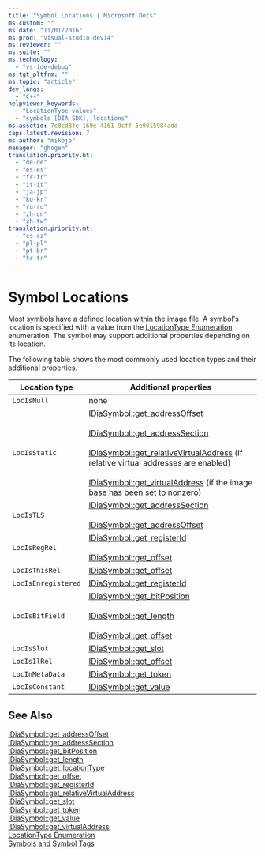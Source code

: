 ```yaml
---
title: "Symbol Locations | Microsoft Docs"
ms.custom: ""
ms.date: "11/01/2016"
ms.prod: "visual-studio-dev14"
ms.reviewer: ""
ms.suite: ""
ms.technology: 
  - "vs-ide-debug"
ms.tgt_pltfrm: ""
ms.topic: "article"
dev_langs: 
  - "C++"
helpviewer_keywords: 
  - "LocationType values"
  - "symbols [DIA SDK], locations"
ms.assetid: 7c8cd8fe-169e-4161-9cff-5e9015984add
caps.latest.revision: 7
ms.author: "mikejo"
manager: "ghogen"
translation.priority.ht: 
  - "de-de"
  - "es-es"
  - "fr-fr"
  - "it-it"
  - "ja-jp"
  - "ko-kr"
  - "ru-ru"
  - "zh-cn"
  - "zh-tw"
translation.priority.mt: 
  - "cs-cz"
  - "pl-pl"
  - "pt-br"
  - "tr-tr"
---
```

# Symbol Locations
Most symbols have a defined location within the image file. A symbol's location is specified with a value from the [LocationType Enumeration](../../debugger/debug-interface-access/locationtype.md) enumeration. The symbol may support additional properties depending on its location.  
  
 The following table shows the most commonly used location types and their additional properties.  
  
|Location type|Additional properties|  
|-------------------|---------------------------|  
|`LocIsNull`|none|  
|`LocIsStatic`|[IDiaSymbol::get_addressOffset](../../debugger/debug-interface-access/idiasymbol-get-addressoffset.md)<br /><br /> [IDiaSymbol::get_addressSection](../../debugger/debug-interface-access/idiasymbol-get-addresssection.md)<br /><br /> [IDiaSymbol::get_relativeVirtualAddress](../../debugger/debug-interface-access/idiasymbol-get-relativevirtualaddress.md) (if relative virtual addresses are enabled)<br /><br /> [IDiaSymbol::get_virtualAddress](../../debugger/debug-interface-access/idiasymbol-get-virtualaddress.md) (if the image base has been set to nonzero)|  
|`LocIsTLS`|[IDiaSymbol::get_addressSection](../../debugger/debug-interface-access/idiasymbol-get-addresssection.md)<br /><br /> [IDiaSymbol::get_addressOffset](../../debugger/debug-interface-access/idiasymbol-get-addressoffset.md)|  
|`LocIsRegRel`|[IDiaSymbol::get_registerId](../../debugger/debug-interface-access/idiasymbol-get-registerid.md)<br /><br /> [IDiaSymbol::get_offset](../../debugger/debug-interface-access/idiasymbol-get-offset.md)|  
|`LocIsThisRel`|[IDiaSymbol::get_offset](../../debugger/debug-interface-access/idiasymbol-get-offset.md)|  
|`LocIsEnregistered`|[IDiaSymbol::get_registerId](../../debugger/debug-interface-access/idiasymbol-get-registerid.md)|  
|`LocIsBitField`|[IDiaSymbol::get_bitPosition](../../debugger/debug-interface-access/idiasymbol-get-bitposition.md)<br /><br /> [IDiaSymbol::get_length](../../debugger/debug-interface-access/idiasymbol-get-length.md)<br /><br /> [IDiaSymbol::get_offset](../../debugger/debug-interface-access/idiasymbol-get-offset.md)|  
|`LocIsSlot`|[IDiaSymbol::get_slot](../../debugger/debug-interface-access/idiasymbol-get-slot.md)|  
|`LocIsIlRel`|[IDiaSymbol::get_offset](../../debugger/debug-interface-access/idiasymbol-get-offset.md)|  
|`LocInMetaData`|[IDiaSymbol::get_token](../../debugger/debug-interface-access/idiasymbol-get-token.md)|  
|`LocIsConstant`|[IDiaSymbol::get_value](../../debugger/debug-interface-access/idiasymbol-get-value.md)|  
  
## See Also  
 [IDiaSymbol::get_addressOffset](../../debugger/debug-interface-access/idiasymbol-get-addressoffset.md)   
 [IDiaSymbol::get_addressSection](../../debugger/debug-interface-access/idiasymbol-get-addresssection.md)   
 [IDiaSymbol::get_bitPosition](../../debugger/debug-interface-access/idiasymbol-get-bitposition.md)   
 [IDiaSymbol::get_length](../../debugger/debug-interface-access/idiasymbol-get-length.md)   
 [IDiaSymbol::get_locationType](../../debugger/debug-interface-access/idiasymbol-get-locationtype.md)   
 [IDiaSymbol::get_offset](../../debugger/debug-interface-access/idiasymbol-get-offset.md)   
 [IDiaSymbol::get_registerId](../../debugger/debug-interface-access/idiasymbol-get-registerid.md)   
 [IDiaSymbol::get_relativeVirtualAddress](../../debugger/debug-interface-access/idiasymbol-get-relativevirtualaddress.md)   
 [IDiaSymbol::get_slot](../../debugger/debug-interface-access/idiasymbol-get-slot.md)   
 [IDiaSymbol::get_token](../../debugger/debug-interface-access/idiasymbol-get-token.md)   
 [IDiaSymbol::get_value](../../debugger/debug-interface-access/idiasymbol-get-value.md)   
 [IDiaSymbol::get_virtualAddress](../../debugger/debug-interface-access/idiasymbol-get-virtualaddress.md)   
 [LocationType Enumeration](../../debugger/debug-interface-access/locationtype.md)   
 [Symbols and Symbol Tags](../../debugger/debug-interface-access/symbols-and-symbol-tags.md)
